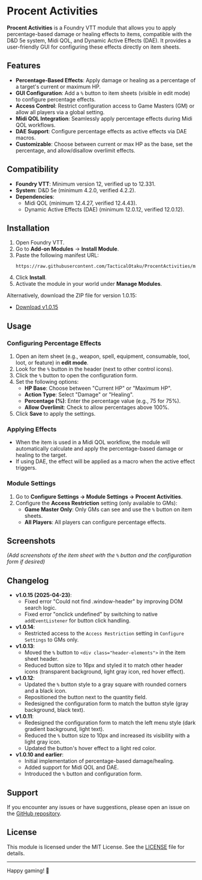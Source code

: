 # Procent Activities

**Procent Activities** is a Foundry VTT module that allows you to apply percentage-based damage or healing effects to items, compatible with the D&D 5e system, Midi QOL, and Dynamic Active Effects (DAE). It provides a user-friendly GUI for configuring these effects directly on item sheets.

## Features

- **Percentage-Based Effects**: Apply damage or healing as a percentage of a target's current or maximum HP.
- **GUI Configuration**: Add a `%` button to item sheets (visible in edit mode) to configure percentage effects.
- **Access Control**: Restrict configuration access to Game Masters (GM) or allow all players via a global setting.
- **Midi QOL Integration**: Seamlessly apply percentage effects during Midi QOL workflows.
- **DAE Support**: Configure percentage effects as active effects via DAE macros.
- **Customizable**: Choose between current or max HP as the base, set the percentage, and allow/disallow overlimit effects.

## Compatibility

- **Foundry VTT**: Minimum version 12, verified up to 12.331.
- **System**: D&D 5e (minimum 4.2.0, verified 4.2.2).
- **Dependencies**:
  - Midi QOL (minimum 12.4.27, verified 12.4.43).
  - Dynamic Active Effects (DAE) (minimum 12.0.12, verified 12.0.12).

## Installation

1. Open Foundry VTT.
2. Go to **Add-on Modules** → **Install Module**.
3. Paste the following manifest URL:
   ```
   https://raw.githubusercontent.com/TacticalOtaku/ProcentActivities/main/module.json
   ```
4. Click **Install**.
5. Activate the module in your world under **Manage Modules**.

Alternatively, download the ZIP file for version 1.0.15:
- [Download v1.0.15](https://github.com/TacticalOtaku/ProcentActivities/releases/download/v1.0.15/procent-activities-v1.0.15.zip)

## Usage

### Configuring Percentage Effects
1. Open an item sheet (e.g., weapon, spell, equipment, consumable, tool, loot, or feature) in **edit mode**.
2. Look for the `%` button in the header (next to other control icons).
3. Click the `%` button to open the configuration form.
4. Set the following options:
   - **HP Base**: Choose between "Current HP" or "Maximum HP".
   - **Action Type**: Select "Damage" or "Healing".
   - **Percentage (%)**: Enter the percentage value (e.g., 75 for 75%).
   - **Allow Overlimit**: Check to allow percentages above 100%.
5. Click **Save** to apply the settings.

### Applying Effects
- When the item is used in a Midi QOL workflow, the module will automatically calculate and apply the percentage-based damage or healing to the target.
- If using DAE, the effect will be applied as a macro when the active effect triggers.

### Module Settings
1. Go to **Configure Settings → Module Settings → Procent Activities**.
2. Configure the **Access Restriction** setting (only available to GMs):
   - **Game Master Only**: Only GMs can see and use the `%` button on item sheets.
   - **All Players**: All players can configure percentage effects.

## Screenshots

*(Add screenshots of the item sheet with the `%` button and the configuration form if desired)*

## Changelog

- **v1.0.15 (2025-04-23)**:
  - Fixed error "Could not find .window-header" by improving DOM search logic.
  - Fixed error "onclick undefined" by switching to native `addEventListener` for button click handling.
- **v1.0.14**:
  - Restricted access to the `Access Restriction` setting in `Configure Settings` to GMs only.
- **v1.0.13**:
  - Moved the `%` button to `<div class="header-elements">` in the item sheet header.
  - Reduced button size to 16px and styled it to match other header icons (transparent background, light gray icon, red hover effect).
- **v1.0.12**:
  - Updated the `%` button style to a gray square with rounded corners and a black icon.
  - Repositioned the button next to the quantity field.
  - Redesigned the configuration form to match the button style (gray background, black text).
- **v1.0.11**:
  - Redesigned the configuration form to match the left menu style (dark gradient background, light text).
  - Reduced the `%` button size to 10px and increased its visibility with a light gray icon.
  - Updated the button's hover effect to a light red color.
- **v1.0.10 and earlier**:
  - Initial implementation of percentage-based damage/healing.
  - Added support for Midi QOL and DAE.
  - Introduced the `%` button and configuration form.

## Support

If you encounter any issues or have suggestions, please open an issue on the [GitHub repository](https://github.com/TacticalOtaku/ProcentActivities/issues).

## License

This module is licensed under the MIT License. See the [LICENSE](LICENSE) file for details.

---

Happy gaming! 🎲